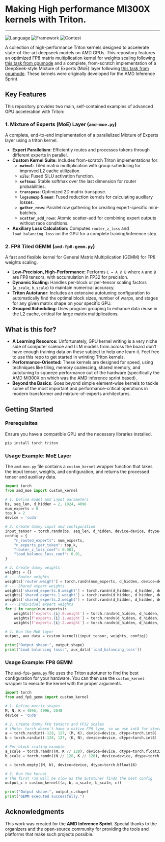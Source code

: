 # Making High performance MI300X kernels with Triton.

---

![Language](https://img.shields.io/badge/Language-Python-blue.svg)
![Framework](https://img.shields.io/badge/Framework-Triton%20%7C%20PyTorch-orange.svg)
![Contest](https://img.shields.io/badge/Origin-AMD%20Inference%20Sprint-red.svg)

A collection of high-performance Triton kernels designed to accelerate state-of-the-art deepseek models on AMD GPUs. This repository features an optimized FP8 matrix multiplication kernel for weights scaling following [this task from gpumode](https://www.gpumode.com/leaderboard/399) and a complete, from-scratch implementation of a DeepSeek-style Mixture of Experts (MoE) layer following [this task from gpumode](https://www.gpumode.com/leaderboard/430). These kernels were originally developed for the AMD Inference Sprint.

## Key Features

This repository provides two main, self-contained examples of advanced GPU acceleration with Triton:

### 1. Mixture of Experts (MoE) Layer (`amd-moe.py`)

A complete, end-to-end implementation of a parallelized Mixture of Experts layer using a triton kernel.

- **Expert Parallelism:** Efficiently routes and processes tokens through different experts in parallel.
- **Custom Kernel Suite:** Includes from-scratch Triton implementations for:
  - **`matmul`**: Tiled matrix multiplication with group scheduling for improved L2 cache utilization.
  - **`silu`**: Fused SiLU activation function.
  - **`softmax`**: Stable softmax over the last dimension for router probabilities.
  - **`transpose`**: Optimized 2D matrix transpose.
  - **`logsumexp` & `mean`**: Fused reduction kernels for calculating auxiliary losses.
  - **`gather_rows`**: Parallel row gathering for creating expert-specific mini-batches.
  - **`scatter_add_rows`**: Atomic scatter-add for combining expert outputs without race conditions.
- **Auxiliary Loss Calculation:** Computes `router_z_loss` and `load_balancing_loss` on the GPU for a complete training/inference step.

### 2. FP8 Tiled GEMM (`amd-fp8-gemm.py`)

A fast and flexible kernel for General Matrix Multiplication (GEMM) for FP8 weights scaling.

- **Low-Precision, High-Performance:** Performs `C = A @ B` where `A` and `B` are FP8 tensors, with accumulation in FP32 for precision.
- **Dynamic Scaling:** Handles per-block or per-tensor scaling factors (`a_scale`, `b_scale`) to maintain numerical accuracy.
- **Triton Autotuner:** Includes an extensive autotuning configuration to automatically find the optimal block sizes, number of warps, and stages for any given matrix shape on your specific GPU.
- **Grouped Scheduling:** Uses program grouping to enhance data reuse in the L2 cache, critical for large matrix multiplications.

## What is this for?

- **A Learning Resource:** Unfortunately, GPU kernel writing is a very niche side of computer science and LLM models from across the board don't have enough training data on these subject to help one learn it. Feel free to use this repo to get started in wrinting Triton kernels.
- **Performance-Oriented:** These kernels are designed for speed, using techniques like tiling, memory coalescing, shared memory, and autotuning to squeeze performance out of the hardware (specifically the AMD MI300X on which was the AMD inference sprint based).
- **Beyond the Basics:** Goes beyond simple element-wise kernels to tackle some of the most important and performance-critical operations in modern transformer and mixture-of-experts architectures.

## Getting Started

### Prerequisites

Ensure you have a compatible GPU and the necessary libraries installed.

```bash
pip install torch triton
```

### Usage Example: MoE Layer

The `amd-moe.py` file contains a `custom_kernel` wrapper function that takes the input tensor, weights, and configuration, and returns the processed tensor and auxiliary data.

```python
import torch
from amd_moe import custom_kernel

# 1. Define model and input parameters
bs, seq_len, d_hidden = 2, 1024, 4096
num_experts = 8
top_k = 2
device = 'cuda'

# 2. Create dummy input and configuration
input_tensor = torch.randn(bs, seq_len, d_hidden, device=device, dtype=torch.bfloat16)
config = {
    "n_routed_experts": num_experts,
    "n_experts_per_token": top_k,
    "router_z_loss_coef": 0.001,
    "load_balance_loss_coef": 0.01,
}

# 3. Create dummy weights
weights = {}
# --- Router weights
weights['router.weight'] = torch.randn(num_experts, d_hidden, device=device, dtype=torch.bfloat16)
# --- Shared expert weights
weights['shared_experts.0.weight'] = torch.randn(d_hidden, d_hidden, device=device, dtype=torch.bfloat16)
weights['shared_experts.1.weight'] = torch.randn(d_hidden, d_hidden, device=device, dtype=torch.bfloat16)
weights['shared_experts.2.weight'] = torch.randn(d_hidden, d_hidden, device=device, dtype=torch.bfloat16)
# --- Individual expert weights
for i in range(num_experts):
    weights[f'experts.{i}.0.weight'] = torch.randn(d_hidden, d_hidden, device=device, dtype=torch.bfloat16)
    weights[f'experts.{i}.1.weight'] = torch.randn(d_hidden, d_hidden, device=device, dtype=torch.bfloat16)
    weights[f'experts.{i}.2.weight'] = torch.randn(d_hidden, d_hidden, device=device, dtype=torch.bfloat16)

# 4. Run the MoE layer
output, aux_data = custom_kernel((input_tensor, weights, config))

print("Output shape:", output.shape)
print("Load balancing loss:", aux_data['load_balancing_loss'])
```

### Usage Example: FP8 GEMM

The `amd-fp8-gemm.py` file uses the Triton autotuner to find the best configuration for your hardware.
You can then use the `custom_kernel` wrapper to execute the kernel with the proper arguments.

```python
import torch
from amd_fp8_gemm import custom_kernel

# 1. Define matrix shapes
M, N, K = 4096, 4096, 2048
device = 'cuda'

# 2. Create dummy FP8 tensors and FP32 scales
# (Note: torch doesn't have a native FP8 type, so we use int8 for storage)
a = torch.randint(-128, 127, (M, K), device=device, dtype=torch.int8)
b = torch.randint(-128, 127, (K, N), device=device, dtype=torch.int8)

# Per-block scaling example
a_scale = torch.randn((M, K // 128), device=device, dtype=torch.float32)
b_scale = torch.randn((N // 128, K // 128), device=device, dtype=torch.float32)

c = torch.empty((M, N), device=device, dtype=torch.bfloat16)

# 3. Run the kernel
# The first run will be slow as the autotuner finds the best config
output_c = custom_kernel((a, b, a_scale, b_scale, c))

print("Output shape:", output_c.shape)
print("GEMM executed successfully.")
```

## Acknowledgments

This work was created for the **AMD Inference Sprint**. Special thanks to the organizers and the open-source community for providing the tools and platforms that make such projects possible.
